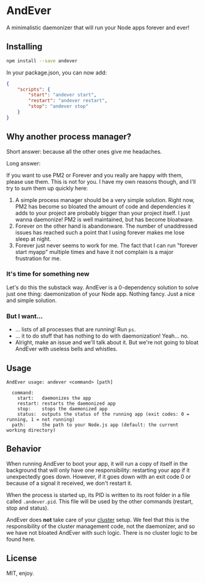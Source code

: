 # AndEver

A minimalistic daemonizer that will run your Node apps forever and ever!

## Installing

```sh
npm install --save andever
```

In your package.json, you can now add:

```json
{
	"scripts": {
		"start": "andever start",
		"restart": "andever restart",
		"stop": "andever stop"
	}
}
```

## Why another process manager?

Short answer: because all the other ones give me headaches.

Long answer:

If you want to use PM2 or Forever and you really are happy with them, please use them. This is not for you. I have my
own reasons though, and I'll try to sum them up quickly here:

1. A simple process manager should be a very simple solution.
   Right now, PM2 has become so bloated the amount of code and dependencies it adds to your project are probably bigger
   than your project itself. I just wanna daemonize! PM2 is well maintained, but has become bloatware.
3. Forever on the other hand is abandonware. The number of unaddressed issues has reached such a point that I using
   forever makes me lose sleep at night.
3. Forever just never seems to work for me. The fact that I can run "forever start myapp" multiple times and have it not
   complain is a major frustration for me.

### It's time for something new

Let's do this the substack way. AndEver is a 0-dependency solution to solve just one thing: daemonization of your Node
app. Nothing fancy. Just a nice and simple solution.

### But I want...

* ... lists of all processes that are running! Run `ps`.
* ... it to do stuff that has nothing to do with daemonization! Yeah... no.
* Alright, make an issue and we'll talk about it. But we're not going to bloat AndEver with useless bells and whistles.

## Usage

```
AndEver usage: andever <command> [path]

  command:
	start:   daemonizes the app
	restart: restarts the daemonized app
	stop:    stops the daemonized app
	status:  outputs the status of the running app (exit codes: 0 = running, 1 = not running)
  path:      the path to your Node.js app (default: the current working directory)
```

## Behavior

When running AndEver to boot your app, it will run a copy of itself in the background that will only have one
responsibility: restarting your app if it unexpectedly goes down. However, if it goes down with an exit code 0 or
because of a signal it received, we don't restart it.

When the process is started up, its PID is written to its root folder in a file called `.andever.pid`. This file will
be used by the other commands (restart, stop and status).

AndEver does **not** take care of your [cluster](https://nodejs.org/api/cluster.html) setup. We feel that this is the
responsibility of the cluster management code, not the daemonizer, and so we have not bloated AndEver with such logic.
There is no cluster logic to be found here.

## License

MIT, enjoy.
